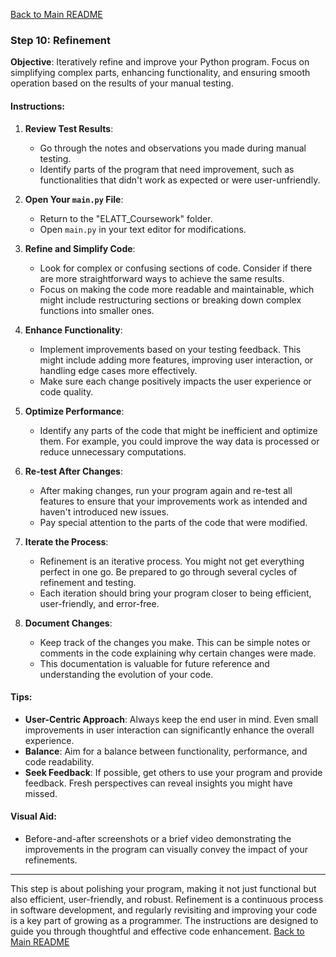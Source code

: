 [Back to Main README](README.md)

### Step 10: Refinement

**Objective**: Iteratively refine and improve your Python program. Focus on simplifying complex parts, enhancing functionality, and ensuring smooth operation based on the results of your manual testing.

#### **Instructions**:

1. **Review Test Results**:
   - Go through the notes and observations you made during manual testing.
   - Identify parts of the program that need improvement, such as functionalities that didn't work as expected or were user-unfriendly.

2. **Open Your `main.py` File**:
   - Return to the "ELATT_Coursework" folder.
   - Open `main.py` in your text editor for modifications.

3. **Refine and Simplify Code**:
   - Look for complex or confusing sections of code. Consider if there are more straightforward ways to achieve the same results.
   - Focus on making the code more readable and maintainable, which might include restructuring sections or breaking down complex functions into smaller ones.

4. **Enhance Functionality**:
   - Implement improvements based on your testing feedback. This might include adding more features, improving user interaction, or handling edge cases more effectively.
   - Make sure each change positively impacts the user experience or code quality.

5. **Optimize Performance**:
   - Identify any parts of the code that might be inefficient and optimize them. For example, you could improve the way data is processed or reduce unnecessary computations.

6. **Re-test After Changes**:
   - After making changes, run your program again and re-test all features to ensure that your improvements work as intended and haven't introduced new issues.
   - Pay special attention to the parts of the code that were modified.

7. **Iterate the Process**:
   - Refinement is an iterative process. You might not get everything perfect in one go. Be prepared to go through several cycles of refinement and testing.
   - Each iteration should bring your program closer to being efficient, user-friendly, and error-free.

8. **Document Changes**:
   - Keep track of the changes you make. This can be simple notes or comments in the code explaining why certain changes were made.
   - This documentation is valuable for future reference and understanding the evolution of your code.

#### **Tips**:

- **User-Centric Approach**: Always keep the end user in mind. Even small improvements in user interaction can significantly enhance the overall experience.
- **Balance**: Aim for a balance between functionality, performance, and code readability.
- **Seek Feedback**: If possible, get others to use your program and provide feedback. Fresh perspectives can reveal insights you might have missed.

#### **Visual Aid**:
- Before-and-after screenshots or a brief video demonstrating the improvements in the program can visually convey the impact of your refinements.

---

This step is about polishing your program, making it not just functional but also efficient, user-friendly, and robust. Refinement is a continuous process in software development, and regularly revisiting and improving your code is a key part of growing as a programmer. The instructions are designed to guide you through thoughtful and effective code enhancement.
[Back to Main README](README.md)
